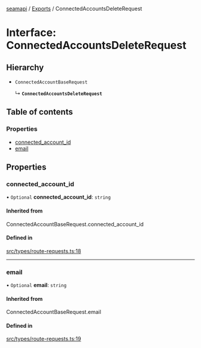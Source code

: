 [seamapi](../README.md) / [Exports](../modules.md) / ConnectedAccountsDeleteRequest

# Interface: ConnectedAccountsDeleteRequest

## Hierarchy

- `ConnectedAccountBaseRequest`

  ↳ **`ConnectedAccountsDeleteRequest`**

## Table of contents

### Properties

- [connected\_account\_id](ConnectedAccountsDeleteRequest.md#connected_account_id)
- [email](ConnectedAccountsDeleteRequest.md#email)

## Properties

### connected\_account\_id

• `Optional` **connected\_account\_id**: `string`

#### Inherited from

ConnectedAccountBaseRequest.connected\_account\_id

#### Defined in

[src/types/route-requests.ts:18](https://github.com/seamapi/javascript/blob/main/src/types/route-requests.ts#L18)

___

### email

• `Optional` **email**: `string`

#### Inherited from

ConnectedAccountBaseRequest.email

#### Defined in

[src/types/route-requests.ts:19](https://github.com/seamapi/javascript/blob/main/src/types/route-requests.ts#L19)
